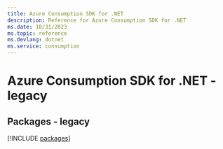 ```yaml
---
title: Azure Consumption SDK for .NET
description: Reference for Azure Consumption SDK for .NET
ms.date: 10/31/2023
ms.topic: reference
ms.devlang: dotnet
ms.service: consumption
---
```

# Azure Consumption SDK for .NET - legacy
## Packages - legacy
[!INCLUDE [packages](consumption-index.md)]
